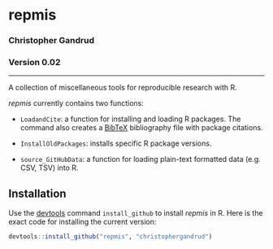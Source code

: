 repmis
===

### Christopher Gandrud
### Version 0.02

---

A collection of miscellaneous tools for reproducible research with R.

*repmis* currently contains two functions:

- `LoadandCite`: a function for installing and loading R packages. The command also creates a [BibTeX](http://en.wikipedia.org/wiki/BibTeX) bibliography file with package citations.

- `InstallOldPackages`: installs specific R package versions.

- `source_GitHubData`: a function for loading plain-text formatted data (e.g. CSV, TSV) into R.

## Installation

Use the [devtools](https://github.com/hadley/devtools) command `install_github` to install *repmis* in R. Here is the exact code for installing the current version:

```r
devtools::install_github("repmis", "christophergandrud")
```
